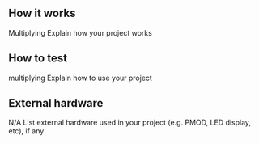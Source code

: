 <!---

This file is used to generate your project datasheet. Please fill in the information below and delete any unused
sections.

You can also include images in this folder and reference them in the markdown. Each image must be less than
512 kb in size, and the combined size of all images must be less than 1 MB.
-->

## How it works
Multiplying 
Explain how your project works

## How to test
multiplying
Explain how to use your project

## External hardware
N/A
List external hardware used in your project (e.g. PMOD, LED display, etc), if any
